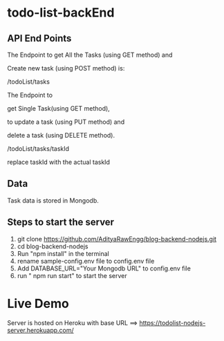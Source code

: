 # todo-list-backEnd

## API End Points

The Endpoint to get All the Tasks (using GET method) and

Create new task (using POST method) is:

<lable>/todoList/tasks</lable>

The Endpoint to

get Single Task(using GET method),

to update a task (using PUT method) and

delete a task (using DELETE method).

<lable>/todoList/tasks/taskId</lable>

replace taskId with the actual taskId

## Data

Task data is stored in Mongodb.

## Steps to start the server

1. git clone https://github.com/AdityaRawEngg/blog-backend-nodejs.git
2. cd blog-backend-nodejs
3. Run "npm install" in the terminal
4. rename sample-config.env file to config.env file
5. Add DATABASE_URL="Your Mongodb URL" to config.env file
6. run " npm run start" to start the server

# Live Demo

Server is hosted on Heroku with base URL ==> https://todolist-nodejs-server.herokuapp.com/
